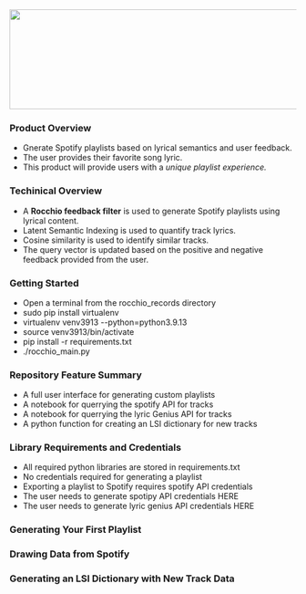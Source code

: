 
<img src="https://github.com/Cardoni15/napster_2/blob/main/rocchio_logo_4.png?raw=true" width="900" height="175" align="top">
<h3> Product Overview </h3>
<ul>
  <li>Gnerate Spotify playlists based on lyrical semantics and user feedback.</li> 
  <li>The user provides their favorite song lyric.</li>
  <li>This product will provide users with a <i>unique playlist experience.</i></li>
</ul>
<h3> Techinical Overview </h3>
<ul>
  <li>A <b>Rocchio feedback filter</b> is used to generate Spotify playlists using lyrical content.</li>
  <li>Latent Semantic Indexing is used to quantify track lyrics.</li>
  <li>Cosine similarity is used to identify similar tracks.</li> 
  <li>The query vector is updated based on the positive and negative feedback provided from the user.</li>
 </ul>
 
 <h3> Getting Started </h3>
 <ul>
  <li> Open a terminal from the rocchio_records directory </li>
  <li> sudo pip install virtualenv </li>
  <li> virtualenv venv3913 --python=python3.9.13 </li>
  <li> source venv3913/bin/activate </li>
  <li> pip install -r requirements.txt </li>
  <li> ./rocchio_main.py </li>
 </ul>

<h3> Repository Feature Summary </h3>
<ul>
  <li> A full user interface for generating custom playlists</li>
  <li> A notebook for querrying the spotify API for tracks</li>
  <li> A notebook for querrying the lyric Genius API for tracks</li>
  <li> A python function for creating an LSI dictionary for new tracks</li>
 </ul>
<h3> Library Requirements and Credentials </h3>
<ul>
<li>All required python libraries are stored in requirements.txt</li>
<li>No credentials required for generating a playlist</li> 
<li>Exporting a playlist to Spotify requires spotify API credentials </li>
<li>The user needs to generate spotipy API credentials HERE </li>
<li>The user needs to generate lyric genius API credentials HERE </li>
</ul>
<h3> Generating Your First Playlist </h3>

<h3> Drawing Data from Spotify </h3>

<h3> Generating an LSI Dictionary with New Track Data </h3>






